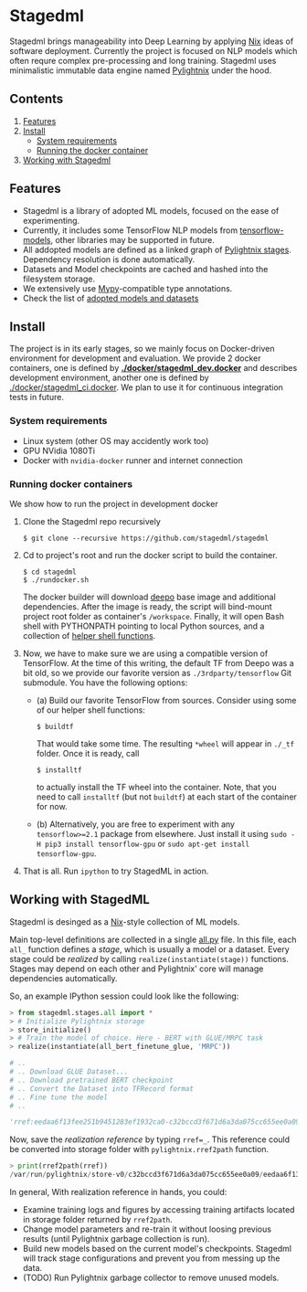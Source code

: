 Stagedml
========

Stagedml brings manageability into Deep Learning by applying
[Nix](https://nixos.org/nix) ideas of software deployment.
Currently the project is focused on NLP models which often requre
complex pre-processing and long training. Stagedml uses minimalistic
immutable data engine named
[Pylightnix](https://github.com/stagedml/pylightnix) under the hood.


Contents
--------

1. [Features](#Features)
2. [Install](#Install)
   - [System requirements](#system-requirements)
   - [Running the docker container](#running-docker-containers)
3. [Working with Stagedml](#working-with-stagedml)


Features
--------

* Stagedml is a library of adopted ML models, focused on the ease of
  experimenting.
* Currently, it includes some TensorFlow NLP models from
  [tensorflow-models](https://github.com/tensorflow/models), other libraries may
  be supported in future.
* All addopted models are defined as a linked graph of [Pylightnix
  stages](https://github.com/stagedml/pylightnix/blob/master/docs/Reference.md#pylightnix.types.Derivation).
  Dependency resolution is done automatically.
* Datasets and Model checkpoints are cached and hashed into the filesystem
  storage.
* We extensively use [Mypy](http://mypy-lang.org/)-compatible type annotations.
* Check the list of [adopted models and datasets](./src/stagedml/stages/all.py)

Install
-------

The project is in its early stages, so we mainly focus on Docker-driven
environment for development and evaluation. We provide 2 docker containers, one
is defined by **[./docker/stagedml_dev.docker](./docker/stagedml_dev.docker)** and
describes development environment, another one is defined by
[./docker/stagedml_ci.docker](./docker/stagedml_ci.docker).  We plan to use it
for continuous integration tests in future.

### System requirements

* Linux system (other OS may accidently work too)
* GPU NVidia 1080Ti
* Docker with `nvidia-docker` runner and internet connection

### Running docker containers

We show how to run the project in development docker

1. Clone the Stagedml repo recursively
   ```
   $ git clone --recursive https://github.com/stagedml/stagedml
   ```

2. Cd to project's root and run the docker script to build the container.
   ```
   $ cd stagedml
   $ ./rundocker.sh
   ```

   The docker builder will download [deepo](https://github.com/ufoym/deepo) base
   image and additional dependencies. After the image is ready, the script will
   bind-mount project root folder as container's `/workspace`. Finally, it will
   open Bash shell with PYTHONPATH pointing to local Python sources, and a
   collection of [helper shell functions](./env.sh).

3. Now, we have to make sure we are using a compatible version of TensorFlow.
   At the time of this writing, the default TF from Deepo was a bit old, so we
   provide our favorite version as  `./3rdparty/tensorflow` Git submodule. You
   have the following options:

   * (a) Build our favorite TensorFlow from sources. Consider using some of our
     helper shell functions:

     ```
     $ buildtf
     ```

     That would take some time. The resulting `*wheel` will appear in `./_tf`
     folder. Once it is ready, call

     ```
     $ installtf
     ```

     to actually install the TF wheel into the container. Note, that you need to
     call `installtf` (but not `buildtf`) at each start of the container for now.

   * (b) Alternatively, you are free to experiment with any `tensorflow>=2.1`
     package from elsewhere. Just install it using `sudo -H pip3 install
     tensorflow-gpu` or `sudo apt-get install tensorflow-gpu`.

4. That is all. Run `ipython` to try StagedML in action.

Working with StagedML
---------------------

Stagedml is desinged as a [Nix](https://nixos.org/nix)-style collection of
ML models.

Main top-level definitions are collected in a single
[all.py](./src/stagedml/stages/all.py) file.  In this file, each `all_`
function defines a *stage*, which is usually a model or a dataset. Every stage
could be *realized* by calling `realize(instantiate(stage))` functions. Stages
may depend on each other and Pylightnix' core will manage dependencies
automatically.

So, an example IPython session could look like the following:

```python
> from stagedml.stages.all import *
> # Initialize Pylightnix storage
> store_initialize()
> # Train the model of choice. Here - BERT with GLUE/MRPC task
> realize(instantiate(all_bert_finetune_glue, 'MRPC'))

# ..
# .. Download GLUE Dataset...
# .. Download pretrained BERT checkpoint
# .. Convert the Dataset into TFRecord format
# .. Fine tune the model
# ..

'rref:eedaa6f13fee251b9451283ef1932ca0-c32bccd3f671d6a3da075cc655ee0a09-bert'
```

Now, save the *realization reference* by typing `rref=_`. This reference could
be converted into storage folder with `pylightnix.rref2path` function.

```python
> print(rref2path(rref))
/var/run/pylightnix/store-v0/c32bccd3f671d6a3da075cc655ee0a09/eedaa6f13fee251b9451283ef1932ca0/
```

In general, With realization reference in hands, you could:

- Examine training logs and figures by accessing training artifacts located in
  storage folder returned by `rref2path`.
- Change model parameters and re-train it without loosing previous results
  (until Pylightnix garbage collection is run).
- Build new models based on the current model's checkpoints. Stagedml will track
  stage configurations and prevent you from messing up the data.
- (TODO) Run Pylightnix garbage collector to remove unused models.

